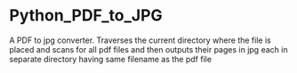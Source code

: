 # Python_PDF_to_JPG
A PDF to jpg converter. Traverses the current directory where the file is placed and scans for all pdf files and then outputs their pages in jpg each in separate directory having same filename as the pdf file
